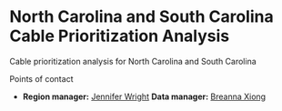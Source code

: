 # North Carolina and South Carolina Cable Prioritization Analysis
Cable prioritization analysis for North Carolina and South Carolina


Points of contact
* **Region manager:** [Jennifer Wright](jennifer.wright@noaa.gov)
**Data manager:** [Breanna Xiong](breanna.xiong@noaa.gov)